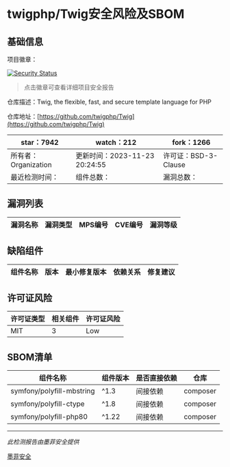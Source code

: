# twigphp/Twig安全风险及SBOM

## 基础信息

项目徽章：

[![Security Status](https://www.murphysec.com/platform3/v31/badge/1727764044385312768.svg)](https://www.murphysec.com/console/report/1697315049243570176/1727764044385312768)

> 点击徽章可查看详细项目安全报告

仓库描述：Twig, the flexible, fast, and secure template language for PHP

仓库地址：[https://github.com/twigphp/Twig](https://github.com/twigphp/Twig)

| star：7942 | watch：212 | fork：1266 |
| ----------- | -------------- | ------------ |
| 所有者：Organization | 更新时间：2023-11-23 20:24:55 | 许可证：BSD-3-Clause |
| 最近检测时间： | 组件总数： | 漏洞总数： |




## 漏洞列表

| 漏洞名称 | 漏洞类型 | MPS编号 | CVE编号 | 漏洞等级 |
| ------- | ------ | ------- | ------ | ----- |





## 缺陷组件

| 组件名称 | 版本 | 最小修复版本 | 依赖关系 | 修复建议 |
| -------- | ---- | ------------ | -------- | -------- |





## 许可证风险

| 许可证类型 | 相关组件 | 许可证风险 |
| ---------- | -------- | ---------- |
|MIT|3|Low|




## SBOM清单

| 组件名称 | 组件版本 | 是否直接依赖 | 仓库 |
| -------- | -------- | ------------ | ---- |
|symfony/polyfill-mbstring|^1.3|间接依赖|composer|
|symfony/polyfill-ctype|^1.8|间接依赖|composer|
|symfony/polyfill-php80|^1.22|间接依赖|composer|


------

*此检测报告由墨菲安全提供*

[墨菲安全](www.murphysec.com)